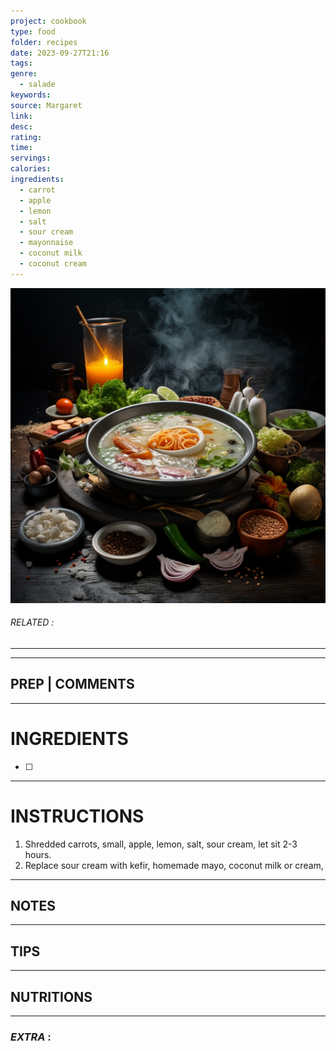 ```yaml
---
project: cookbook
type: food
folder: recipes
date: 2023-09-27T21:16
tags: 
genre:
  - salade
keywords: 
source: Margaret
link: 
desc: 
rating: 
time: 
servings: 
calories: 
ingredients:
  - carrot
  - apple
  - lemon
  - salt
  - sour cream
  - mayonnaise
  - coconut milk
  - coconut cream
---
```


![IMAGE](_default.png)

###### *RELATED* : 
---


---
## PREP | COMMENTS



---
# INGREDIENTS

- [ ] 

---
# INSTRUCTIONS

1. Shredded carrots, small, apple, lemon, salt, sour cream, let sit 2-3 hours. 
2. Replace sour cream with kefir, homemade mayo, coconut milk or cream,

---
## NOTES



---
## TIPS



---
## NUTRITIONS



---
### *EXTRA* :



